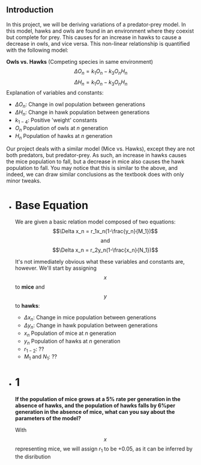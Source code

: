 ## Introduction
In this project, we will be deriving variations of a predator-prey model. In this model, hawks and owls are found in an environment where they coexist but complete for prey. This causes for an increase in hawks to cause a decrease in owls, and vice versa. This non-linear relationship is quantified with the following model:

**Owls vs. Hawks** (Competing species in same environment)
$$\Delta O_n = k_1O_n-k_3O_nH_n$$
$$\Delta H_n = k_1O_n-k_3O_nH_n$$
Explanation of variables and constants:
* $\Delta O_n$: Change in owl population between generations
* $\Delta H_n$: Change in hawk population between generations
* $k_{1-4}$: Positive 'weight' constants
* $O_n$ Population of owls at $n$ generation
* $H_n$ Population of hawks at $n$ generation

Our project deals with a similar model (Mice vs. Hawks), except they are not both predators, but predator-prey. As such, an increase in hawks causes the mice population to fall, but a decrease in mice also causes the hawk population to fall. You may notice that this is similar to the above, and indeed, we can draw similar conclusions as the textbook does with only minor tweaks.
- # Base Equation
  We are given a basic relation model composed of two equations:
  $$\Delta x_n = r_1x_n(1-\frac{y_n}{M_1})$$
  $$\text{and}$$
  $$\Delta x_n = r_2y_n(1-\frac{x_n}{N_1})$$
  
  It's not immediately obvious what these variables and constants are, however. We'll start by assigning $$x$$ to **mice** and $$y$$ to **hawks**:
  * $\Delta x_n$: Change in mice population between generations
  * $\Delta y_n$: Change in hawk population between generations
  * $x_n$ Population of mice at $n$ generation
  * $y_n$ Population of hawks at $n$ generation
  * $r_{1-2}$: ??
  * $M_1\text{ and }N_1$: ??
- # 1
  **If the population of mice grows at a 5% rate per generation in the absence of hawks, and the population of hawks falls by 6%per generation in the absence of mice, what can you say about the parameters of the model?**
  
  With $$x$$ representing mice, we will assign $r_1$ to be $+0.05$, as it can be inferred by the disribution